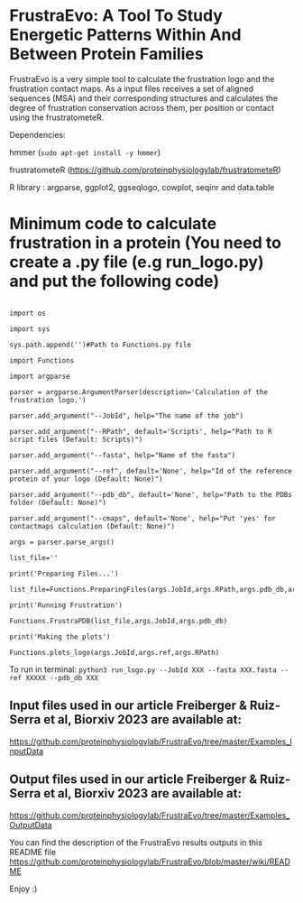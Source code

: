# FrustraEvo: A Tool To Study Energetic Patterns Within And Between Protein Families

FrustraEvo is a very simple tool to calculate the frustration logo and the frustration contact maps. As a input files receives a set of aligned sequences (MSA) and their corresponding structures and calculates the degree of frustration conservation across them, per position or contact using the frustratometeR.

Dependencies:

hmmer (`sudo apt-get install -y hmmer`)

frustratometeR (https://github.com/proteinphysiologylab/frustratometeR)

R library : argparse, ggplot2, ggseqlogo, cowplot, seqinr and data.table

# Minimum code to calculate frustration in a protein (You need to create a .py file (e.g run_logo.py) and put the following code)
```

import os

import sys

sys.path.append('')#Path to Functions.py file

import Functions

import argparse

parser = argparse.ArgumentParser(description='Calculation of the frustration logo.')

parser.add_argument("--JobId", help="The name of the job")

parser.add_argument("--RPath", default='Scripts', help="Path to R script files (Default: Scripts)")

parser.add_argument("--fasta", help="Name of the fasta")

parser.add_argument("--ref", default='None', help="Id of the reference protein of your logo (Default: None)")

parser.add_argument("--pdb_db", default='None', help="Path to the PDBs folder (Default: None)")

parser.add_argument("--cmaps", default='None', help="Put 'yes' for contactmaps calculation (Default: None)")

args = parser.parse_args()

list_file=''

print('Preparing Files...')

list_file=Functions.PreparingFiles(args.JobId,args.RPath,args.pdb_db,args.fasta)

print('Running Frustration')

Functions.FrustraPDB(list_file,args.JobId,args.pdb_db)

print('Making the plots')

Functions.plots_logo(args.JobId,args.ref,args.RPath)

```

To run in terminal: `python3 run_logo.py --JobId XXX --fasta XXX.fasta --ref XXXXX --pdb_db XXX`

## **Input files used in our article Freiberger & Ruiz-Serra et al, Biorxiv 2023 are available at:**
https://github.com/proteinphysiologylab/FrustraEvo/tree/master/Examples_InputData

## **Output files used in our article Freiberger & Ruiz-Serra et al, Biorxiv 2023 are available at:**
https://github.com/proteinphysiologylab/FrustraEvo/tree/master/Examples_OutputData

You can find the description of the FrustraEvo results outputs in this README file
https://github.com/proteinphysiologylab/FrustraEvo/blob/master/wiki/README

Enjoy :)
